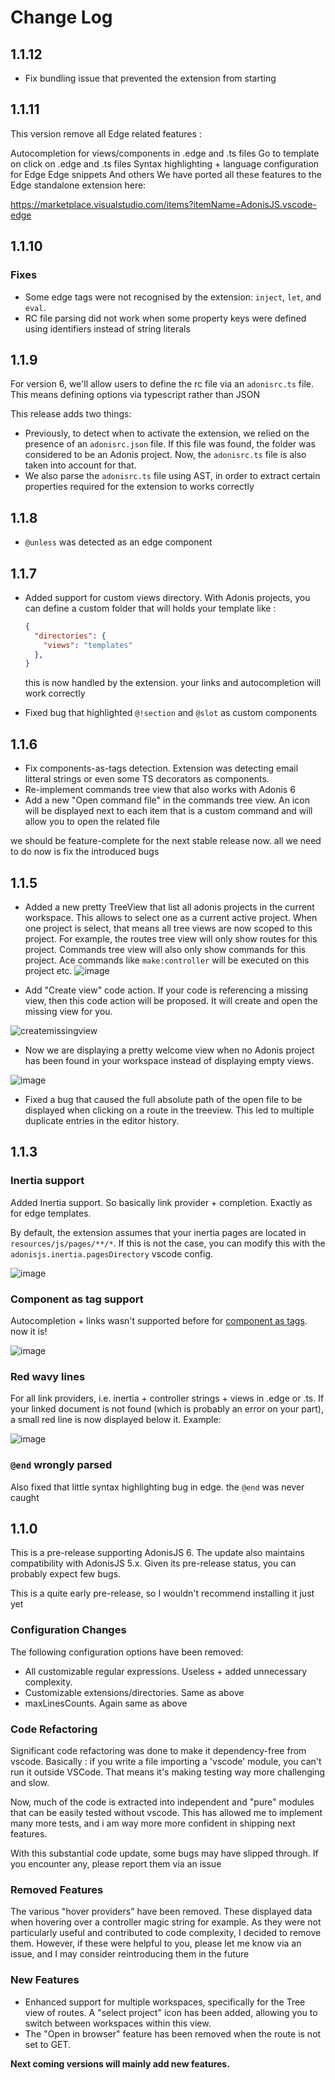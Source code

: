 # Change Log

## 1.1.12

- Fix bundling issue that prevented the extension from starting

## 1.1.11

This version remove all Edge related features :

Autocompletion for views/components in .edge and .ts files
Go to template on click on .edge and .ts files
Syntax highlighting + language configuration for Edge
Edge snippets
And others
We have ported all these features to the Edge standalone extension here:

https://marketplace.visualstudio.com/items?itemName=AdonisJS.vscode-edge

## 1.1.10

### Fixes

- Some edge tags were not recognised by the extension: `inject`, `let`, and `eval`.
- RC file parsing did not work when some property keys were defined using identifiers instead of string literals

## 1.1.9

For version 6, we'll allow users to define the rc file via an `adonisrc.ts` file. This means defining options via typescript rather than JSON

This release adds two things:

- Previously, to detect when to activate the extension, we relied on the presence of an `adonisrc.json` file. If this file was found, the folder was considered to be an Adonis project. Now, the `adonisrc.ts` file is also taken into account for that.
- We also parse the `adonisrc.ts` file using AST, in order to extract certain properties required for the extension to works correctly

## 1.1.8

- `@unless` was detected as an edge component 

## 1.1.7

- Added support for custom views directory. With Adonis projects, you can define a custom folder that will holds your template like : 
	```json
	{
	  "directories": {
	    "views": "templates"
	  },
	}
	```
	this is now handled by the extension. your links and autocompletion will work correctly

- Fixed bug that highlighted `@!section` and `@slot` as custom components

## 1.1.6

- Fix components-as-tags detection. Extension was detecting email litteral strings or even some TS decorators as components.
- Re-implement commands tree view that also works with Adonis 6
- Add a new "Open command file" in the commands tree view. An icon will be displayed next to each item that is a custom command and will allow you to open the related file

we should be feature-complete for the next stable release now. all we need to do now is fix the introduced bugs 

## 1.1.5  

- Added a new pretty TreeView that list all adonis projects in the current workspace. This allows to select one as a current active project. When one project is select, that means all tree views are now scoped to this project. For example, the routes tree view will only show routes for this project. Commands tree view will also only show commands for this project. Ace commands like `make:controller` will be executed on this project etc. 
![image](https://github.com/Julien-R44/adonis-vscode-extension/assets/8337858/9a3951e2-2395-4b35-85e1-5203915d7a68)


- Add "Create view" code action. If your code is referencing a missing view, then this code action will be proposed. It will create and open the missing view for you.

![createmissingview](https://github.com/Julien-R44/adonis-vscode-extension/assets/8337858/51c368a0-e94f-4755-be1f-6ad0104ae868)

- Now we are displaying a pretty welcome view when no Adonis project has been found in your workspace instead of displaying empty views.

![image](https://github.com/Julien-R44/adonis-vscode-extension/assets/8337858/16c20823-14b2-4525-9578-756aba0320af)

- Fixed a bug that caused the full absolute path of the open file to be displayed when clicking on a route in the treeview. This led to multiple duplicate entries in the editor history.


## 1.1.3

### Inertia support

Added Inertia support. So basically link provider + completion. Exactly as for edge templates. 

By default, the extension assumes that your inertia pages are located in `resources/js/pages/**/*`. If this is not the case, you can modify this with the `adonisjs.inertia.pagesDirectory` vscode config.

![image](https://github.com/Julien-R44/adonis-vscode-extension/assets/8337858/e0d75814-e08a-443c-826d-5bed530e684e)

### Component as tag support
Autocompletion + links wasn't supported before for [component as tags](https://docs.adonisjs.com/guides/views/components#components-as-tags). now it is! 

![image](https://github.com/Julien-R44/adonis-vscode-extension/assets/8337858/ea978d18-0533-4a8e-aa9c-eefbdcbd0377)

### Red wavy lines
For all link providers, i.e. inertia + controller strings + views in .edge or .ts. If your linked document is not found (which is probably an error on your part), a small red line is now displayed below it. Example:

![image](https://github.com/Julien-R44/adonis-vscode-extension/assets/8337858/64fe0ae5-442e-45be-a112-016fa16c26cd)

### `@end` wrongly parsed

Also fixed that little syntax highlighting bug in edge. the `@end` was never caught

## 1.1.0

This is a pre-release supporting AdonisJS 6. The update also maintains compatibility with AdonisJS 5.x. Given its pre-release status, you can probably expect few bugs.

This is a quite early pre-release, so I wouldn't recommend installing it just yet

### Configuration Changes
The following configuration options have been removed:

- All customizable regular expressions. Useless + added unnecessary complexity.
- Customizable extensions/directories. Same as above
- maxLinesCounts. Again same as above

### Code Refactoring
Significant code refactoring was done to make it dependency-free from vscode. Basically : if you write a file importing a 'vscode' module, you can't run it outside VSCode. That means it's making testing way more challenging and slow.

Now, much of the code is extracted into independent and "pure" modules that can be easily tested without vscode. This has allowed me to implement many more tests, and i am way more more confident in shipping next features.

With this substantial code update, some bugs may have slipped through. If you encounter any, please report them via an issue

### Removed Features
The various "hover providers" have been removed. These displayed data when hovering over a controller magic string for example. As they were not particularly useful and contributed to code complexity, I decided to remove them. However, if these were helpful to you, please let me know via an issue, and I may consider reintroducing them in the future

### New Features
- Enhanced support for multiple workspaces, specifically for the Tree view of routes. A "select project" icon has been added, allowing you to switch between workspaces within this view.
- The "Open in browser" feature has been removed when the route is not set to GET.

**Next coming versions will mainly add new features.**

